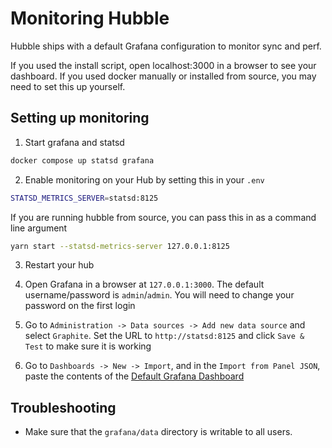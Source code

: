 # Monitoring Hubble

Hubble ships with a default Grafana configuration to monitor sync and perf.

If you used the install script, open localhost:3000 in a browser to see your dashboard. If you used docker manually or installed from source, you may need to set this up yourself. 

## Setting up monitoring

1. Start grafana and statsd
```bash
docker compose up statsd grafana
```

2. Enable monitoring on your Hub by setting this in your `.env`
```bash
STATSD_METRICS_SERVER=statsd:8125
```

If you are running hubble from source, you can pass this in as a command line argument
```bash
yarn start --statsd-metrics-server 127.0.0.1:8125
```
3. Restart your hub

4. Open Grafana in a browser at `127.0.0.1:3000`. The default username/password is `admin`/`admin`. You will need to change your password on the first login

5. Go to `Administration -> Data sources -> Add new data source` and select `Graphite`. Set the URL to `http://statsd:8125` and click `Save & Test` to make sure it is working

6. Go to `Dashboards -> New -> Import`, and in the `Import from Panel JSON`, paste the contents of the [Default Grafana Dashboard](https://github.com/farcasterxyz/hub-monorepo/blob/main/apps/hubble/grafana/grafana-dashboard.json)

## Troubleshooting

- Make sure that the `grafana/data` directory is writable to all users. 
